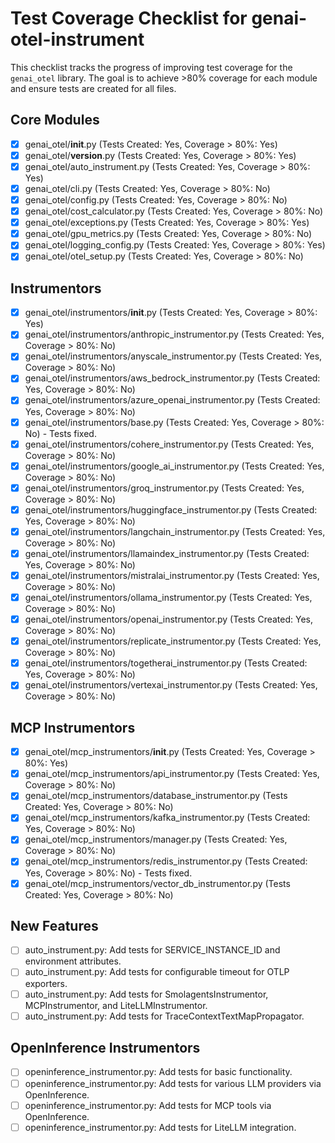 # Test Coverage Checklist for genai-otel-instrument

This checklist tracks the progress of improving test coverage for the `genai_otel` library.
The goal is to achieve >80% coverage for each module and ensure tests are created for all files.

## Core Modules
- [x] genai_otel/__init__.py (Tests Created: Yes, Coverage > 80%: Yes)
- [x] genai_otel/__version__.py (Tests Created: Yes, Coverage > 80%: Yes)
- [x] genai_otel/auto_instrument.py (Tests Created: Yes, Coverage > 80%: Yes)
- [x] genai_otel/cli.py (Tests Created: Yes, Coverage > 80%: No)
- [x] genai_otel/config.py (Tests Created: Yes, Coverage > 80%: No)
- [x] genai_otel/cost_calculator.py (Tests Created: Yes, Coverage > 80%: No)
- [x] genai_otel/exceptions.py (Tests Created: Yes, Coverage > 80%: Yes)
- [x] genai_otel/gpu_metrics.py (Tests Created: Yes, Coverage > 80%: No)
- [x] genai_otel/logging_config.py (Tests Created: Yes, Coverage > 80%: Yes)
- [x] genai_otel/otel_setup.py (Tests Created: Yes, Coverage > 80%: No)

## Instrumentors
- [x] genai_otel/instrumentors/__init__.py (Tests Created: Yes, Coverage > 80%: Yes)
- [x] genai_otel/instrumentors/anthropic_instrumentor.py (Tests Created: Yes, Coverage > 80%: No)
- [x] genai_otel/instrumentors/anyscale_instrumentor.py (Tests Created: Yes, Coverage > 80%: No)
- [x] genai_otel/instrumentors/aws_bedrock_instrumentor.py (Tests Created: Yes, Coverage > 80%: No)
- [x] genai_otel/instrumentors/azure_openai_instrumentor.py (Tests Created: Yes, Coverage > 80%: No)
- [x] genai_otel/instrumentors/base.py (Tests Created: Yes, Coverage > 80%: No) - Tests fixed.
- [x] genai_otel/instrumentors/cohere_instrumentor.py (Tests Created: Yes, Coverage > 80%: No)
- [x] genai_otel/instrumentors/google_ai_instrumentor.py (Tests Created: Yes, Coverage > 80%: No)
- [x] genai_otel/instrumentors/groq_instrumentor.py (Tests Created: Yes, Coverage > 80%: No)
- [x] genai_otel/instrumentors/huggingface_instrumentor.py (Tests Created: Yes, Coverage > 80%: No)
- [x] genai_otel/instrumentors/langchain_instrumentor.py (Tests Created: Yes, Coverage > 80%: No)
- [x] genai_otel/instrumentors/llamaindex_instrumentor.py (Tests Created: Yes, Coverage > 80%: No)
- [x] genai_otel/instrumentors/mistralai_instrumentor.py (Tests Created: Yes, Coverage > 80%: No)
- [x] genai_otel/instrumentors/ollama_instrumentor.py (Tests Created: Yes, Coverage > 80%: No)
- [x] genai_otel/instrumentors/openai_instrumentor.py (Tests Created: Yes, Coverage > 80%: No)
- [x] genai_otel/instrumentors/replicate_instrumentor.py (Tests Created: Yes, Coverage > 80%: No)
- [x] genai_otel/instrumentors/togetherai_instrumentor.py (Tests Created: Yes, Coverage > 80%: No)
- [x] genai_otel/instrumentors/vertexai_instrumentor.py (Tests Created: Yes, Coverage > 80%: No)

## MCP Instrumentors
- [x] genai_otel/mcp_instrumentors/__init__.py (Tests Created: Yes, Coverage > 80%: Yes)
- [x] genai_otel/mcp_instrumentors/api_instrumentor.py (Tests Created: Yes, Coverage > 80%: No)
- [x] genai_otel/mcp_instrumentors/database_instrumentor.py (Tests Created: Yes, Coverage > 80%: No)
- [x] genai_otel/mcp_instrumentors/kafka_instrumentor.py (Tests Created: Yes, Coverage > 80%: No)
- [x] genai_otel/mcp_instrumentors/manager.py (Tests Created: Yes, Coverage > 80%: No)
- [x] genai_otel/mcp_instrumentors/redis_instrumentor.py (Tests Created: Yes, Coverage > 80%: No) - Tests fixed.
- [x] genai_otel/mcp_instrumentors/vector_db_instrumentor.py (Tests Created: Yes, Coverage > 80%: No)

## New Features
- [ ] auto_instrument.py: Add tests for SERVICE_INSTANCE_ID and environment attributes.
- [ ] auto_instrument.py: Add tests for configurable timeout for OTLP exporters.
- [ ] auto_instrument.py: Add tests for SmolagentsInstrumentor, MCPInstrumentor, and LiteLLMInstrumentor.
- [ ] auto_instrument.py: Add tests for TraceContextTextMapPropagator.

## OpenInference Instrumentors
- [ ] openinference_instrumentor.py: Add tests for basic functionality.
- [ ] openinference_instrumentor.py: Add tests for various LLM providers via OpenInference.
- [ ] openinference_instrumentor.py: Add tests for MCP tools via OpenInference.
- [ ] openinference_instrumentor.py: Add tests for LiteLLM integration.
